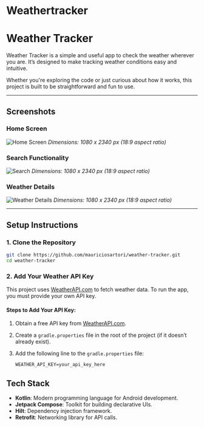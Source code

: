 # Weathertracker

# Weather Tracker

Weather Tracker is a simple and useful app to check the weather wherever you are. It’s designed to
make tracking weather conditions easy and intuitive.

Whether you're exploring the code or just curious about how it works, this project is built to be
straightforward and fun to use.

---
## Screenshots

### Home Screen
![Home Screen](./screenshots/m1.png)
*Dimensions: 1080 x 2340 px (18:9 aspect ratio)*

### Search Functionality
![Search](./screenshots/m2.png)
*Dimensions: 1080 x 2340 px (18:9 aspect ratio)*

### Weather Details
![Weather Details](./screenshots/m3.png)
*Dimensions: 1080 x 2340 px (18:9 aspect ratio)*

---

## Setup Instructions

### 1. Clone the Repository

```bash
git clone https://github.com/mauriciosartori/weather-tracker.git
cd weather-tracker
```

### 2. Add Your Weather API Key

This project uses [WeatherAPI.com](https://www.weatherapi.com/) to fetch weather data. To run the
app, you must provide your own API key.

#### Steps to Add Your API Key:

1. Obtain a free API key from [WeatherAPI.com](https://www.weatherapi.com/).
2. Create a `gradle.properties` file in the root of the project (if it doesn’t already exist).
3. Add the following line to the `gradle.properties` file:

   ```properties
   WEATHER_API_KEY=your_api_key_here

## Tech Stack

- **Kotlin**: Modern programming language for Android development.
- **Jetpack Compose**: Toolkit for building declarative UIs.
- **Hilt**: Dependency injection framework.
- **Retrofit**: Networking library for API calls.
